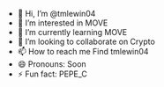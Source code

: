 - 👋 Hi, I’m @tmlewin04
- 👀 I’m interested in MOVE
- 🌱 I’m currently learning MOVE
- 💞️ I’m looking to collaborate on Crypto
- 📫 How to reach me Find tmlewin04
- 😄 Pronouns: Soon
- ⚡ Fun fact: PEPE_C

<!---
tmlewin04/tmlewin04 is a ✨ special ✨ repository because its `README.md` (this file) appears on your GitHub profile.
You can click the Preview link to take a look at your changes.
--->
